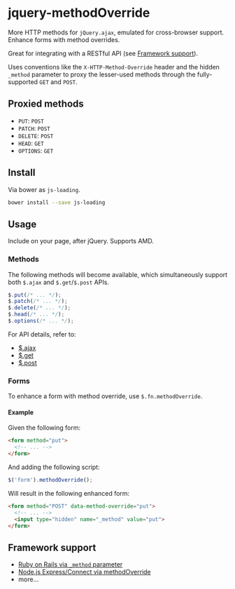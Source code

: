jquery-methodOverride
=================

More HTTP methods for `jQuery.ajax`, emulated for cross-browser support.
Enhance forms with method overrides.

Great for integrating with a RESTful API (see [Framework support](#framework-support)).

Uses conventions like the `X-HTTP-Method-Override` header and the hidden `_method` parameter to proxy the lesser-used methods through the fully-supported `GET` and `POST`.


## Proxied methods
* `PUT`: `POST`
* `PATCH`: `POST`
* `DELETE`: `POST`
* `HEAD`: `GET`
* `OPTIONS`: `GET`

## Install

Via bower as `js-loading`.

```sh
bower install --save js-loading
```

## Usage

Include on your page, after jQuery. Supports AMD.

### Methods

The following methods will become available, which simultaneously support both `$.ajax` and `$.get`/`$.post` APIs.

```js
$.put(/* ... */);
$.patch(/* ... */);
$.delete(/* ... */);
$.head(/* ... */);
$.options(/* ... */);
```

For API details, refer to:
* [$.ajax](http://api.jquery.com/jQuery.ajax/)
* [$.get](http://api.jquery.com/jQuery.get/)
* [$.post](http://api.jquery.com/jQuery.post/)

### Forms

To enhance a form with method override, use `$.fn.methodOverride`.

#### Example

Given the following form:

```html
<form method="put">
  <!-- ... -->
</form>
```

And adding the following script:

```js
$('form').methodOverride();
```

Will result in the following enhanced form:

```html
<form method="POST" data-method-override="put">
  <!-- ... -->
  <input type="hidden" name="_method" value="put">
</form>
```

## Framework support

* [Ruby on Rails via `_method` parameter](http://guides.rubyonrails.org/form_helpers.html#how-do-forms-with-patch-put-or-delete-methods-work-questionmark)
* [Node.js Express/Connect via methodOverride](http://www.senchalabs.org/connect/methodOverride.html)
* more...
